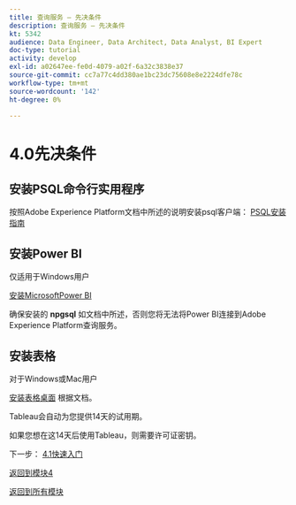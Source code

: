 ```yaml
---
title: 查询服务 — 先决条件
description: 查询服务 — 先决条件
kt: 5342
audience: Data Engineer, Data Architect, Data Analyst, BI Expert
doc-type: tutorial
activity: develop
exl-id: a02647ee-fe0d-4079-a02f-6a32c3838e37
source-git-commit: cc7a77c4dd380ae1bc23dc75608e8e2224dfe78c
workflow-type: tm+mt
source-wordcount: '142'
ht-degree: 0%

---
```


# 4.0先决条件

## 安装PSQL命令行实用程序

按照Adobe Experience Platform文档中所述的说明安装psql客户端：
[PSQL安装指南](https://experienceleague.adobe.com/docs/experience-platform/query/clients/psql.html)

## 安装Power BI

仅适用于Windows用户

[安装MicrosoftPower BI](https://experienceleague.adobe.com/docs/experience-platform/query/clients/power-bi.html)

确保安装的 **npgsql** 如文档中所述，否则您将无法将Power BI连接到Adobe Experience Platform查询服务。

## 安装表格

对于Windows或Mac用户

[安装表格桌面](https://experienceleague.adobe.com/docs/experience-platform/query/clients/tableau.html) 根据文档。

Tableau会自动为您提供14天的试用期。

如果您想在这14天后使用Tableau，则需要许可证密钥。

下一步： [4.1快速入门](./ex1.md)

[返回到模块4](./query-service.md)

[返回到所有模块](../../overview.md)
